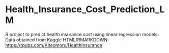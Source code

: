 # Health_Insurance_Cost_Prediction_LM
R project to predict health insurance cost using linear regression models. Data obtained from Kaggle
HTML/RMARKDOWN: https://rpubs.com/Kiteomoru/Healthinsurance
